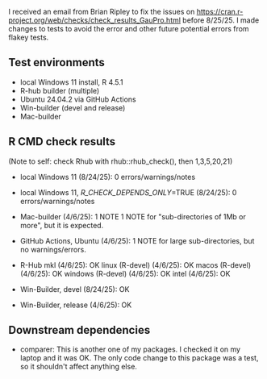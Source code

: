 I received an email from Brian Ripley to fix the issues on
https://cran.r-project.org/web/checks/check_results_GauPro.html before 8/25/25.
I made changes to tests to avoid the error and other future potential errors
from flakey tests.


## Test environments
* local Windows 11 install, R 4.5.1
* R-hub builder (multiple)
* Ubuntu 24.04.2 via GitHub Actions
* Win-builder (devel and release)
* Mac-builder

## R CMD check results

(Note to self: check Rhub with rhub::rhub_check(), then 1,3,5,20,21)

* local Windows 11 (8/24/25): 0 errors/warnings/notes

* local Windows 11, _R_CHECK_DEPENDS_ONLY_=TRUE (8/24/25): 0 errors/warnings/notes

* Mac-builder (4/6/25): 1 NOTE
1 NOTE for "sub-directories of 1Mb or more", but it is expected.

* GitHub Actions, Ubuntu (4/6/25): 1 NOTE for large sub-directories, but no
warnings/errors.

* R-Hub
  mkl (4/6/25): OK
  linux (R-devel) (4/6/25): OK
  macos (R-devel) (4/6/25): OK
  windows (R-devel) (4/6/25): OK
  intel (4/6/25): OK

* Win-Builder, devel (8/24/25): OK

* Win-Builder, release (4/6/25): OK

## Downstream dependencies

* comparer: This is another one of my packages. I checked it on my
laptop and it was OK. The only code change to this package was a test, so it
shouldn't affect anything else.
